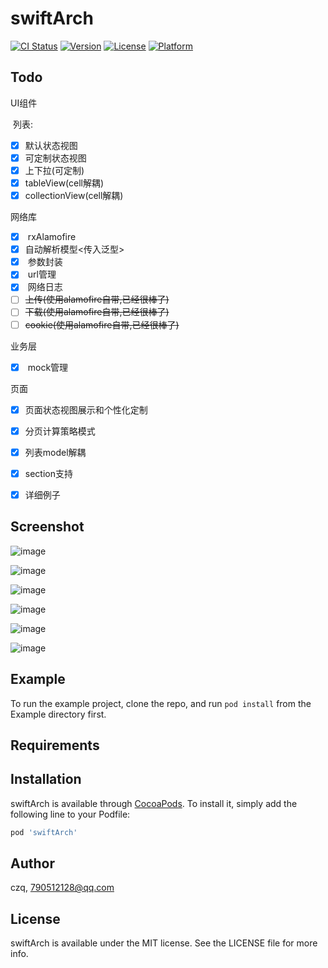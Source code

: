# swiftArch

[![CI Status](https://img.shields.io/travis/czq/swiftArch.svg?style=flat)](https://travis-ci.org/czq/swiftArch)
[![Version](https://img.shields.io/cocoapods/v/swiftArch.svg?style=flat)](https://cocoapods.org/pods/swiftArch)
[![License](https://img.shields.io/cocoapods/l/swiftArch.svg?style=flat)](https://cocoapods.org/pods/swiftArch)
[![Platform](https://img.shields.io/cocoapods/p/swiftArch.svg?style=flat)](https://cocoapods.org/pods/swiftArch)







## Todo

UI组件 

​      列表: 

- [x] ​        默认状态视图
- [x] ​       可定制状态视图  
- [x] ​       上下拉(可定制) 
- [x] ​       tableView(cell解耦)
- [x] ​       collectionView(cell解耦)

网络库

- [x] ​             rxAlamofire 
- [x] ​               自动解析模型<传入泛型>
- [x] ​               参数封装 
- [x] ​               url管理  
- [x] ​              网络日志
- [ ] ​             ~~上传(使用alamofire自带,已经很棒了)~~
- [ ] ​              ~~下载(使用alamofire自带,已经很棒了)~~
- [ ] ​             ~~cookie(使用alamofire自带,已经很棒了)~~

业务层  

- [x] ​	         mock管理

页面

- [x] ​             页面状态视图展示和个性化定制
- [x] ​             分页计算策略模式  
- [x] ​             列表model解耦
- [x] ​             section支持 
- [x] ​             详细例子







## Screenshot

![image](https://github.com/manondidi/swiftArch/blob/master/screenshot/sc1.png)




![image](https://github.com/manondidi/swiftArch/blob/master/screenshot/sc2.png)




![image](https://github.com/manondidi/swiftArch/blob/master/screenshot/sc3.png)




![image](https://github.com/manondidi/swiftArch/blob/master/screenshot/sc4.png)




![image](https://github.com/manondidi/swiftArch/blob/master/screenshot/sc5.png)




![image](https://github.com/manondidi/swiftArch/blob/master/screenshot/sc6.png)









## Example

To run the example project, clone the repo, and run `pod install` from the Example directory first.

## Requirements

## Installation

swiftArch is available through [CocoaPods](https://cocoapods.org). To install
it, simply add the following line to your Podfile:

```ruby
pod 'swiftArch'
```

## Author

czq, 790512128@qq.com

## License

swiftArch is available under the MIT license. See the LICENSE file for more info.
